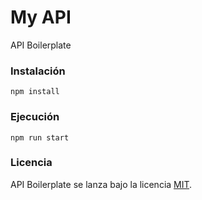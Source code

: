 # My API
API Boilerplate

### Instalación
```
npm install
```

### Ejecución
```
npm run start
```

### Licencia
API Boilerplate se lanza bajo la licencia [MIT](https://opensource.org/licenses/MIT).
